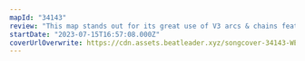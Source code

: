 ```yaml
---
mapId: "34143"
review: "This map stands out for its great use of V3 arcs & chains features,  very nice rhythm & pattern choices that make you dance, and fun and accessible downmaps!"
startDate: "2023-07-15T16:57:08.000Z"
coverUrlOverwrite: https://cdn.assets.beatleader.xyz/songcover-34143-WESTSIDESTORYPIC.jpg
---
```

